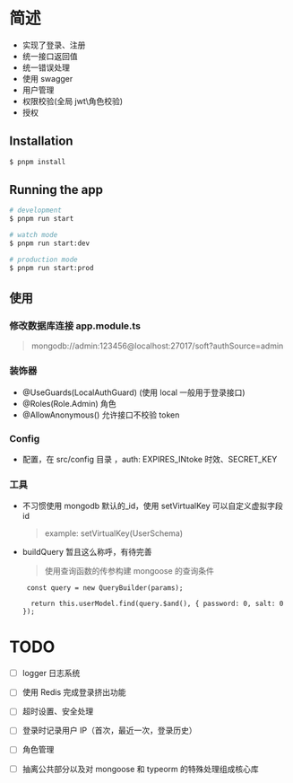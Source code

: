 # 简述

- 实现了登录、注册
- 统一接口返回值
- 统一错误处理
- 使用 swagger
- 用户管理
- 权限校验(全局 jwt\角色校验)
- 授权

## Installation

```bash
$ pnpm install
```

## Running the app

```bash
# development
$ pnpm run start

# watch mode
$ pnpm run start:dev

# production mode
$ pnpm run start:prod
```

## 使用

### 修改数据库连接 app.module.ts

> mongodb://admin:123456@localhost:27017/soft?authSource=admin

### 装饰器

- @UseGuards(LocalAuthGuard) (使用 local 一般用于登录接口)
- @Roles(Role.Admin) 角色
- @AllowAnonymous() 允许接口不校验 token

### Config

- 配置，在 src/config 目录 ，auth: EXPIRES_INtoke 时效、SECRET_KEY

### 工具

- 不习惯使用 mongodb 默认的\_id，使用 setVirtualKey 可以自定义虚拟字段 id

  > example: setVirtualKey(UserSchema)

- buildQuery 暂且这么称呼，有待完善

  > 使用查询函数的传参构建 mongoose 的查询条件

  ```
   const query = new QueryBuilder(params);

    return this.userModel.find(query.$and(), { password: 0, salt: 0 });
  ```

# TODO

- [ ] logger 日志系统

- [ ] 使用 Redis 完成登录挤出功能

- [ ] 超时设置、安全处理

- [ ] 登录时记录用户 IP（首次，最近一次，登录历史）

- [ ] 角色管理

- [ ] 抽离公共部分以及对 mongoose 和 typeorm 的特殊处理组成核心库
